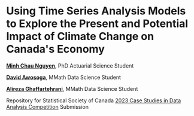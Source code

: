 # Using Time Series Analysis Models to Explore the Present and Potential Impact of Climate Change on Canada's Economy

**[Minh Chau Nguyen](mcnguyen@uwaterloo.ca)**, PhD Actuarial Science Student 

**[David Awosoga](david.awosoga@uwaterloo.ca)**, MMath Data Science Student

**[Alireza Ghaffartehrani](aghaffartehrani@uwaterloo.ca)**, MMath Data Science Student

Repository for Statistical Society of Canada [2023 Case Studies in Data Analysis Competition](https://ssc.ca/en/case-study/understanding-how-canadas-economy-might-be-impacted-climate-change) Submission
